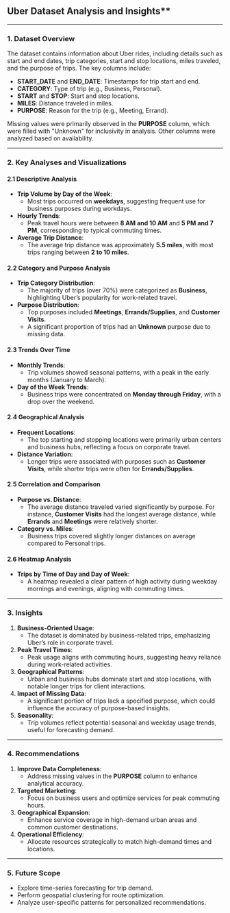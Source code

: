 ## Uber Dataset Analysis and Insights**

---

### **1. Dataset Overview**
The dataset contains information about Uber rides, including details such as start and end dates, trip categories, start and stop locations, miles traveled, and the purpose of trips. The key columns include:
- **START_DATE** and **END_DATE**: Timestamps for trip start and end.
- **CATEGORY**: Type of trip (e.g., Business, Personal).
- **START** and **STOP**: Start and stop locations.
- **MILES**: Distance traveled in miles.
- **PURPOSE**: Reason for the trip (e.g., Meeting, Errand).

Missing values were primarily observed in the **PURPOSE** column, which were filled with "Unknown" for inclusivity in analysis. Other columns were analyzed based on availability.

---

### **2. Key Analyses and Visualizations**

#### **2.1 Descriptive Analysis**
- **Trip Volume by Day of the Week**:
  - Most trips occurred on **weekdays**, suggesting frequent use for business purposes during workdays.
- **Hourly Trends**:
  - Peak travel hours were between **8 AM and 10 AM** and **5 PM and 7 PM**, corresponding to typical commuting times.
- **Average Trip Distance**:
  - The average trip distance was approximately **5.5 miles**, with most trips ranging between **2 to 10 miles**.

#### **2.2 Category and Purpose Analysis**
- **Trip Category Distribution**:
  - The majority of trips (over 70%) were categorized as **Business**, highlighting Uber’s popularity for work-related travel.
- **Purpose Distribution**:
  - Top purposes included **Meetings**, **Errands/Supplies**, and **Customer Visits**.
  - A significant proportion of trips had an **Unknown** purpose due to missing data.

#### **2.3 Trends Over Time**
- **Monthly Trends**:
  - Trip volumes showed seasonal patterns, with a peak in the early months (January to March).
- **Day of the Week Trends**:
  - Business trips were concentrated on **Monday through Friday**, with a drop over the weekend.

#### **2.4 Geographical Analysis**
- **Frequent Locations**:
  - The top starting and stopping locations were primarily urban centers and business hubs, reflecting a focus on corporate travel.
- **Distance Variation**:
  - Longer trips were associated with purposes such as **Customer Visits**, while shorter trips were often for **Errands/Supplies**.

#### **2.5 Correlation and Comparison**
- **Purpose vs. Distance**:
  - The average distance traveled varied significantly by purpose. For instance, **Customer Visits** had the longest average distance, while **Errands** and **Meetings** were relatively shorter.
- **Category vs. Miles**:
  - Business trips covered slightly longer distances on average compared to Personal trips.

#### **2.6 Heatmap Analysis**
- **Trips by Time of Day and Day of Week**:
  - A heatmap revealed a clear pattern of high activity during weekday mornings and evenings, aligning with commuting times.

---

### **3. Insights**
1. **Business-Oriented Usage**:
   - The dataset is dominated by business-related trips, emphasizing Uber’s role in corporate travel.
2. **Peak Travel Times**:
   - Peak usage aligns with commuting hours, suggesting heavy reliance during work-related activities.
3. **Geographical Patterns**:
   - Urban and business hubs dominate start and stop locations, with notable longer trips for client interactions.
4. **Impact of Missing Data**:
   - A significant portion of trips lack a specified purpose, which could influence the accuracy of purpose-based insights.
5. **Seasonality**:
   - Trip volumes reflect potential seasonal and weekday usage trends, useful for forecasting demand.

---

### **4. Recommendations**
1. **Improve Data Completeness**:
   - Address missing values in the **PURPOSE** column to enhance analytical accuracy.
2. **Targeted Marketing**:
   - Focus on business users and optimize services for peak commuting hours.
3. **Geographical Expansion**:
   - Enhance service coverage in high-demand urban areas and common customer destinations.
4. **Operational Efficiency**:
   - Allocate resources strategically to match high-demand times and locations.

---

### **5. Future Scope**
- Explore time-series forecasting for trip demand.
- Perform geospatial clustering for route optimization.
- Analyze user-specific patterns for personalized recommendations.

